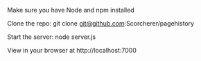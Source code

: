 Make sure you have Node and npm installed

Clone the repo: git clone git@github.com:Scorcherer/pagehistory

Start the server: node server.js

View in your browser at http://localhost:7000
